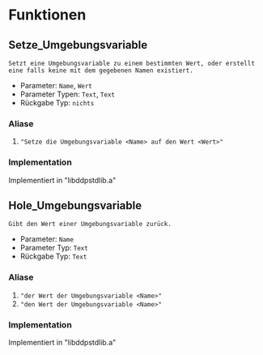 # Funktionen
## Setze_Umgebungsvariable
```
Setzt eine Umgebungsvariable zu einem bestimmten Wert, oder erstellt eine falls keine mit dem gegebenen Namen existiert.
```
* Parameter: `Name`, `Wert`
* Parameter Typen: `Text`, `Text`
* Rückgabe Typ: `nichts`

### Aliase
1. `"Setze die Umgebungsvariable <Name> auf den Wert <Wert>"`

### Implementation
Implementiert in "libddpstdlib.a"
## Hole_Umgebungsvariable
```
Gibt den Wert einer Umgebungsvariable zurück.
```
* Parameter: `Name`
* Parameter Typ: `Text`
* Rückgabe Typ: `Text`

### Aliase
1. `"der Wert der Umgebungsvariable <Name>"`
2. `"den Wert der Umgebungsvariable <Name>"`

### Implementation
Implementiert in "libddpstdlib.a"

